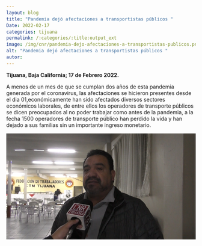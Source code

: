```yaml
---
layout: blog
title: "Pandemia dejó afectaciones a transportistas públicos "
Date: 2022-02-17
categories: tijuana
permalink: /:categories/:title:output_ext
image: /img/cnr/pandemia-dejo-afectaciones-a-transportistas-publicos.png
alt: "Pandemia dejó afectaciones a transportistas públicos "
autor:
---
```


**Tijuana, Baja California; 17 de Febrero 2022.** 

A menos de un mes de que se cumplan dos años de esta pandemia generada por el coronavirus, las afectaciones se hicieron presentes desde el dia 01,económicamente han sido afectados diversos sectores económicos laborales, de entre ellos los operadores de transporte públicos se dicen preocupados al no poder trabajar como antes de la pandemia, a la fecha 1500 operadores de transporte público han perdido la vida y han dejado a sus familias sin un importante ingreso monetario.

<div id="carouselExampleSlidesOnly" class="carousel slide" data-ride="carousel">
  <div class="carousel-inner">
    <div class="carousel-item active">
       <img class="d-block w-100" src="/img/cnr/pandemia-dejo-afectaciones-a-transportistas-publicos.png" loading="lazy"  alt="Pandemia dejó afectaciones a transportistas públicos ">
    </div>
  </div>
</div>